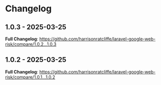 # Changelog

## 1.0.3 - 2025-03-25

**Full Changelog**: https://github.com/harrisonratcliffe/laravel-google-web-risk/compare/1.0.2...1.0.3

## 1.0.2 - 2025-03-25

**Full Changelog**: https://github.com/harrisonratcliffe/laravel-google-web-risk/compare/1.0.1...1.0.2
